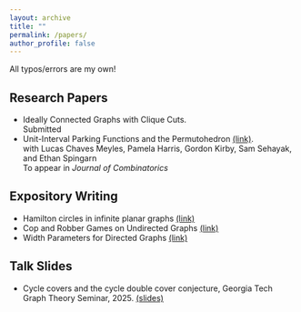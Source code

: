 ```yaml
---
layout: archive
title: ""
permalink: /papers/
author_profile: false
---
```

All typos/errors are my own!

## Research Papers
- Ideally Connected Graphs with Clique Cuts.  
  Submitted  
- Unit-Interval Parking Functions and the Permutohedron [(link)](https://arxiv.org/abs/2305.15554).  
  with Lucas Chaves Meyles, Pamela Harris, Gordon Kirby, Sam Sehayak, and Ethan Spingarn  
  To appear in _Journal of Combinatorics_

## Expository Writing
- Hamilton circles in infinite planar graphs [(link)](https://drive.google.com/file/d/1OSA-sXX8Hyz_0_3o0xvitaItB4t91D7x/view?usp=sharing)
- Cop and Robber Games on Undirected Graphs [(link)](https://drive.google.com/file/d/1G2i42aBxSbr1_dPbb3ouJStTL-OGBYJ2/view?usp=sharing)
- Width Parameters for Directed Graphs [(link)](https://drive.google.com/file/d/1eNWbEzrmlsEzH8yzvoL_DxJDwGA5C8ev/view?usp=sharing)

## Talk Slides
- Cycle covers and the cycle double cover conjecture, Georgia Tech Graph Theory Seminar, 2025. [(slides)](https://drive.google.com/file/d/1DxZ21buw9Yx3AhDFzc3jay32zDD9pW0s/view?usp=sharing)

